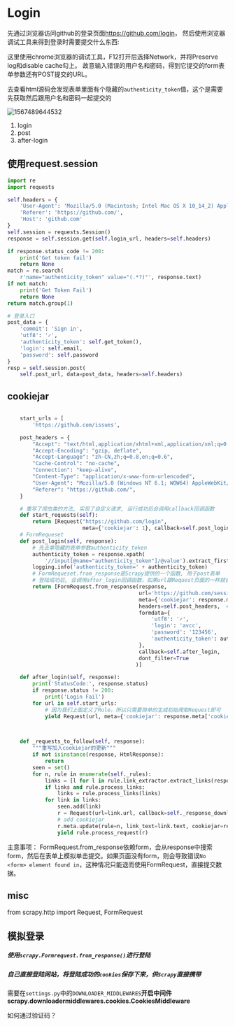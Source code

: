# Login



先通过浏览器访问github的登录页面<https://github.com/login>， 然后使用浏览器调试工具来得到登录时需要提交什么东西:

这里使用chrome浏览器的调试工具，F12打开后选择Network，并将Preserve log和disable cache勾上。 故意输入错误的用户名和密码，得到它提交的form表单参数还有POST提交的URL。

去查看html源码会发现表单里面有个隐藏的`authenticity_token`值，这个是需要先获取然后跟用户名和密码一起提交的

![1567489644532](..\img\1567489644532.png)





1. login
2. post
3. after-login





## 使用request.session

``` python
import re
import requests

self.headers = {
    'User-Agent': 'Mozilla/5.0 (Macintosh; Intel Mac OS X 10_14_2) AppleWebKit/537.36 (KHTML, like Gecko) Chrome/71.0.3578.98 Safari/537.36',
    'Referer': 'https://github.com/',
    'Host': 'github.com'
}
self.session = requests.Session()
response = self.session.get(self.login_url, headers=self.headers)

if response.status_code != 200:
	print('Get token fail')
	return None
match = re.search(
	r'name="authenticity_token" value="(.*?)"', response.text)
if not match:
	print('Get Token Fail')
	return None
return match.group(1)

# 登录入口
post_data = {
	'commit': 'Sign in',
	'utf8': '✓',
	'authenticity_token': self.get_token(),
	'login': self.email,
	'password': self.password
}
resp = self.session.post(
	self.post_url, data=post_data, headers=self.headers)
```



##  cookiejar



``` python

    start_urls = [
        'https://github.com/issues',

    post_headers = {
        "Accept": "text/html,application/xhtml+xml,application/xml;q=0.9,image/webp,*/*;q=0.8",
        "Accept-Encoding": "gzip, deflate",
        "Accept-Language": "zh-CN,zh;q=0.8,en;q=0.6",
        "Cache-Control": "no-cache",
        "Connection": "keep-alive",
        "Content-Type": "application/x-www-form-urlencoded",
        "User-Agent": "Mozilla/5.0 (Windows NT 6.1; WOW64) AppleWebKit/537.36 (KHTML, like Gecko) Chrome/49.0.2623.75 Safari/537.36",
        "Referer": "https://github.com/",
    }

    # 重写了爬虫类的方法, 实现了自定义请求, 运行成功后会调用callback回调函数
    def start_requests(self):
        return [Request("https://github.com/login",
                        meta={'cookiejar': 1}, callback=self.post_login)]
    # FormRequeset
    def post_login(self, response):
        # 先去拿隐藏的表单参数authenticity_token
        authenticity_token = response.xpath(
            '//input[@name="authenticity_token"]/@value').extract_first()
        logging.info('authenticity_token=' + authenticity_token)
        # FormRequeset.from_response是Scrapy提供的一个函数, 用于post表单
        # 登陆成功后, 会调用after_login回调函数，如果url跟Request页面的一样就省略掉
        return [FormRequest.from_response(response,
                                          url='https://github.com/session',
                                          meta={'cookiejar': response.meta['cookiejar']},
                                          headers=self.post_headers,  # 注意此处的headers
                                          formdata={
                                              'utf8': '✓',
                                              'login': 'avcc',
                                              'password': '123456',
                                              'authenticity_token': authenticity_token
                                          },
                                          callback=self.after_login,
                                          dont_filter=True
                                         )]

    def after_login(self, response):
        print('StatusCode:', response.status)
        if response.status != 200:
            print('Login Fail')
        for url in self.start_urls:
            # 因为我们上面定义了Rule，所以只需要简单的生成初始爬取Request即可
            yield Request(url, meta={'cookiejar': response.meta['cookiejar']})

    

    def _requests_to_follow(self, response):
        """重写加入cookiejar的更新"""
        if not isinstance(response, HtmlResponse):
            return
        seen = set()
        for n, rule in enumerate(self._rules):
            links = [l for l in rule.link_extractor.extract_links(response) if l not in seen]
            if links and rule.process_links:
                links = rule.process_links(links)
            for link in links:
                seen.add(link)
                r = Request(url=link.url, callback=self._response_downloaded)
                # add cookiejar
                r.meta.update(rule=n, link_text=link.text, cookiejar=response.meta['cookiejar'])
                yield rule.process_request(r)
```



主意事项： FormRequest.from_response依赖form，会从response中搜索form，然后在表单上模拟单击提交。如果页面没有form，则会导致错误`No <form> element found in`，这种情况只能退而使用FormRequest，直接提交数据。



## misc

from scrapy.http import Request, FormRequest





## 模拟登录

##### 使用`scrapy.Formrequest.from_response()`进行登陆

##### 自己直接登陆网站，将登陆成功的`cookies`保存下来，供`Scrapy`直接携带

需要在`settings.py`中的`DOWNLOADER_MIDDLEWARES`**开启中间件scrapy.downloadermiddlewares.cookies.CookiesMiddleware**

如何通过验证码？